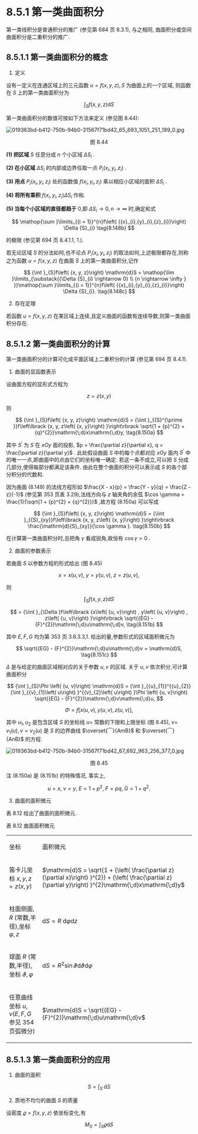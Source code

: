 # 8.5.1 第一类曲面积分

第一类线积分是普通积分的推广 (参见第 684 页 8.3.1), 与之相同, 曲面积分或空间曲面积分是二重积分的推广.

## 8.5.1.1 第一类曲面积分的概念

1. 定义

设有一定义在连通区域上的三元函数 $u = f\left( {x, y, z}\right) , S$ 为曲面上的一个区域, 则函数在 $S$ 上的第一类曲面积分为

$$
{\int }_{S}f\left( {x, y, z}\right) \mathrm{d}S \tag{8.148a}
$$

第一类曲面积分的数值可按如下方法来定义 (参见图 8.44):

![019363bd-b412-750b-94b0-31567f71bd42_65_693_1051_251_189_0.jpg](/images/019363bd-b412-750b-94b0-31567f71bd42_65_693_1051_251_189_0.jpg)

<center>图 8.44</center>

**(1) 把区域** $S$ 任意分成 $n$ 个小区域 $\Delta {S}_{i}$ .

**(2) 在小区域** $\Delta {S}_{i}$ 的内部或边界任取一点 ${P}_{i}\left( {{x}_{i},{y}_{i},{z}_{i}}\right)$ .

**(3) 用点** ${P}_{i}\left( {{x}_{i},{y}_{i},{z}_{i}}\right)$ 处的函数值 $f\left( {{x}_{i},{y}_{i},{z}_{i}}\right)$ 乘以相应小区域的面积 $\Delta {S}_{i}$ .

**(4) 将所有乘积** $f\left( {{x}_{i},{y}_{i},{z}_{i}}\right) \Delta {S}_{i}$ 作和.

**(5) 当每个小区域的直径都趋于** 0,即 $\Delta {S}_{i} \rightarrow  0, n \rightarrow  \infty$ 时,确定和式

$$
\mathop{\sum }\limits_{{i = 1}}^{n}f\left( {{x}_{i},{y}_{i},{z}_{i}}\right) \Delta {S}_{i} \tag{8.148b}
$$

的极限 (参见第 694 页 8.4.1.1, 1.).

若无论区域 $S$ 的分法如何,也不论点 ${P}_{i}\left( {{x}_{i},{y}_{i},{z}_{i}}\right)$ 的取法如何,上述极限都存在,则称之为函数 $u = f\left( {x, y, z}\right)$ 在曲面 $S$ 上的第一类曲面积分,记作

$$
{\int }_{S}f\left( {x, y, z}\right) \mathrm{d}S = \mathop{\lim }\limits_{\substack{{\Delta {S}_{i} \rightarrow  0} \\  {n \rightarrow  \infty } }}\mathop{\sum }\limits_{{i = 1}}^{n}f\left( {{x}_{i},{y}_{i},{z}_{i}}\right) \Delta {S}_{i}. \tag{8.148c}
$$

2. 存在定理

若函数 $u = f\left( {x, y, z}\right)$ 在某区域上连续,且定义曲面的函数有连续导数,则第一类曲面积分存在.

## 8.5.1.2 第一类曲面积分的计算

第一类曲面积分的计算可化成平面区域上二重积分的计算 (参见第 694 页 8.4.1).

1. 曲面的显函数表示

设曲面方程的显形式方程为

$$
z = z\left( {x, y}\right)  \tag{8.149}
$$

则

$$
{\int }_{S}f\left( {x, y, z}\right) \mathrm{d}S = {\iint }_{{S}^{\prime }}f\left\lbrack  {x, y, z\left( {x, y}\right) }\right\rbrack  \sqrt{1 + {p}^{2} + {q}^{2}}\mathrm{\;d}x\mathrm{\;d}y, \tag{8.150a}
$$

其中 ${S}^{\prime }$ 为 $S$ 在 ${xOy}$ 面的投影, $p = \frac{\partial z}{\partial x}, q = \frac{\partial z}{\partial y}$ . 此处假设曲面 $S$ 中的每个点都对应 ${xOy}$ 面内 ${S}^{\prime }$ 中的唯一一点,即曲面中的点由它们的坐标唯一确定. 若这一条不成立,可以把 $S$ 分成几部分,使得每部分都满足该条件. 由此在整个曲面的积分可以表示成 $S$ 的各个部分积分的代数和.

因为曲面 (8.149) 的法线方程形如 $\frac{X - x}{p} = \frac{Y - y}{q} = \frac{Z - z}{-1}$ (参见第 353 页表 3.29),法线方向与 $z$ 轴夹角的余弦 $\cos \gamma  = \frac{1}{\sqrt{1 + {p}^{2} + {q}^{2}}}$ ,故方程 (8.150a) 可以写成

$$
{\int }_{S}f\left( {x, y, z}\right) \mathrm{d}S = {\iint }_{{S}_{xy}}f\left\lbrack  {x, y, z\left( {x, y}\right) }\right\rbrack  \frac{\mathrm{d}{S}_{xy}}{\cos \gamma }. \tag{8.150b}
$$

在计算第一类曲面积分时,总把角 $\gamma$ 看成锐角,故恒有 $\cos \gamma  > 0$ .

2. 曲面的参数表示

若曲面 $S$ 以参数方程的形式给出 (图 8.45)

$$
x = x\left( {u, v}\right) ,\;y = y\left( {u, v}\right) ,\;z = z\left( {u, v}\right) , \tag{8.151a}
$$

则

$$
{\int }_{S}f\left( {x, y, z}\right) \mathrm{d}S
$$

$$
= {\iint }_{\Delta }f\left\lbrack  {x\left( {u, v}\right) , y\left( {u, v}\right) , z\left( {u, v}\right) }\right\rbrack  \sqrt{{EG} - {F}^{2}}\mathrm{\;d}u\mathrm{\;d}v, \tag{8.151b}
$$

其中 $E, F, G$ 均为第 353 页 3.6.3.3,1. 给出的量,参数形式的区域面积微元为

$$
\sqrt{{EG} - {F}^{2}}\mathrm{\;d}u\mathrm{\;d}v = \mathrm{d}S, \tag{8.151c}
$$

$\Delta$ 是与给定的曲面区域相对应的关于参数 $u, v$ 的区域. 关于 $u, v$ 依次积分,可计算曲面积分

$$
{\int }_{S}\Phi \left( {u, v}\right) \mathrm{d}S = {\int }_{{u}_{1}}^{{u}_{2}}{\int }_{{v}_{1}\left( u\right) }^{{v}_{2}\left( u\right) }\Phi \left( {u, v}\right) \sqrt{{EG} - {F}^{2}}\mathrm{\;d}v\mathrm{\;d}u,
$$

$$
\Phi  = f\left\lbrack  {x\left( {u, v}\right) , y\left( {u, v}\right) , z\left( {u, v}\right) }\right\rbrack  , \tag{8.151d}
$$

其中 ${u}_{1},{u}_{2}$ 是包含区域 $S$ 的坐标线 $u =$ 常数的下限和上限坐标 (图 8.45), $v =$ ${v}_{1}\left( u\right) , v = {v}_{2}\left( u\right)$ 是 $S$ 的边界曲线 $\overset{⏜}{AmB}$ 和 $\overset{⏜}{AnB}$ 的方程.

![019363bd-b412-750b-94b0-31567f71bd42_67_692_963_256_377_0.jpg](/images/019363bd-b412-750b-94b0-31567f71bd42_67_692_963_256_377_0.jpg)

<center>图 8.45</center>

注 (8.150a) 是 (8.151b) 的特殊情况, 事实上,

$$
u = x,\;v = y,\;E = 1 + {p}^{2},\;F = {pq},\;G = 1 + {q}^{2}. \tag{8.152}
$$

3. 曲面的面积微元

表 8.12 给出了曲面的面积微元.

表 8.12 曲面面积微元

<table><tr><td>

坐标

</td><td>

面积微元

</td></tr><tr><td>

笛卡儿坐标 $x, y, z = z\left( {x, y}\right)$

</td><td>

$\mathrm{d}S = \sqrt{1 + {\left( \frac{\partial z}{\partial x}\right) }^{2}} + {\left( \frac{\partial z}{\partial y}\right) }^{2}\mathrm{\;d}x\mathrm{\;d}y$

</td></tr><tr><td>

柱面侧面, $R$ (常数,半径),坐标 $\varphi , z$

</td><td>

$\mathrm{d}S = R\mathrm{\;d}\varphi \mathrm{d}z$

</td></tr><tr><td>

球面 $R$ (常数,半径),坐标 $\vartheta ,\varphi$

</td><td>

$\mathrm{d}S = {R}^{2}\sin \vartheta \mathrm{d}\vartheta \mathrm{d}\varphi$

</td></tr><tr><td>

任意曲线坐标 $u, v(E, F, G$ 参见 354 页弧微分)

</td><td>

$\mathrm{d}S = \sqrt{{EG} - {F}^{2}}\mathrm{\;d}u\mathrm{\;d}v$

</td></tr></table>

## 8.5.1.3 第一类曲面积分的应用

1. 曲面的面积

$$
S = {\int }_{S}\mathrm{\;d}S \tag{8.153}
$$

2. 质地不均匀的曲面 $S$ 的质量

设密度 $\varrho  = f\left( {x, y, z}\right)$ 依坐标变化,有

$$
{M}_{S} = {\int }_{S}\varrho \mathrm{d}S \tag{8.154}
$$
